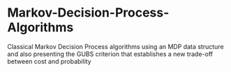 # Markov-Decision-Process-Algorithms
Classical Markov Decision Process algorithms using an MDP data structure and also presenting the GUBS criterion that establishes a new trade-off between cost and probability
